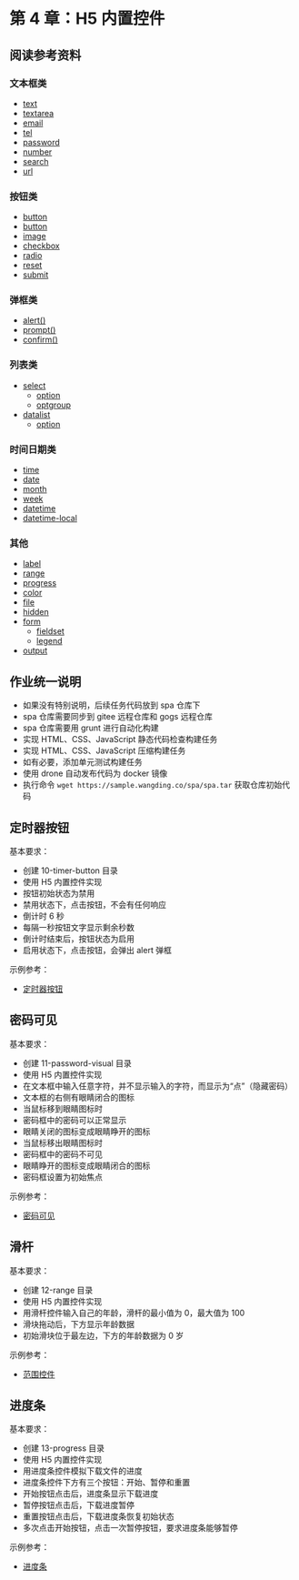 # 第 4 章：H5 内置控件

## 阅读参考资料

### 文本框类

- [text](https://developer.mozilla.org/zh-CN/docs/Web/HTML/Element/Input/text)
- [textarea](https://developer.mozilla.org/zh-CN/docs/Web/HTML/Element/textarea)
- [email](https://developer.mozilla.org/zh-CN/docs/Web/HTML/Element/input/email)
- [tel](https://developer.mozilla.org/zh-CN/docs/Web/HTML/Element/input/tel)
- [password](https://developer.mozilla.org/zh-CN/docs/Web/HTML/Element/input/password)
- [number](https://developer.mozilla.org/zh-CN/docs/Web/HTML/Element/input/number)
- [search](https://developer.mozilla.org/zh-CN/docs/Web/HTML/Element/input/search)
- [url](https://developer.mozilla.org/zh-CN/docs/Web/HTML/Element/input/url)

### 按钮类

- [button](https://developer.mozilla.org/zh-CN/docs/Web/HTML/Element/input/button)
- [button](https://developer.mozilla.org/zh-CN/docs/Web/HTML/Element/button)
- [image](https://developer.mozilla.org/zh-CN/docs/Web/HTML/Element/input/image)
- [checkbox](https://developer.mozilla.org/zh-CN/docs/Web/HTML/Element/input/checkbox)
- [radio](https://developer.mozilla.org/zh-CN/docs/Web/HTML/Element/input/radio)
- [reset](https://developer.mozilla.org/zh-CN/docs/Web/HTML/Element/input/reset)
- [submit](https://developer.mozilla.org/zh-CN/docs/Web/HTML/Element/input/submit)

### 弹框类

- [alert()](https://developer.mozilla.org/zh-CN/docs/Web/API/Window/alert)
- [prompt()](https://developer.mozilla.org/zh-CN/docs/Web/API/Window/prompt)
- [confirm()](https://developer.mozilla.org/zh-CN/docs/Web/API/Window/confirm)

### 列表类

- [select](https://developer.mozilla.org/zh-CN/docs/Web/HTML/Element/select)
  - [option](https://developer.mozilla.org/zh-CN/docs/Web/HTML/Element/option)
  - [optgroup](https://developer.mozilla.org/zh-CN/docs/Web/HTML/Element/optgroup)
- [datalist](https://developer.mozilla.org/zh-CN/docs/Web/HTML/Element/datalist)
  - [option](https://developer.mozilla.org/zh-CN/docs/Web/HTML/Element/option)

### 时间日期类

- [time](https://developer.mozilla.org/zh-CN/docs/Web/HTML/Element/input/time)
- [date](https://developer.mozilla.org/zh-CN/docs/Web/HTML/Element/input/date)
- [month](https://developer.mozilla.org/zh-CN/docs/Web/HTML/Element/input/month)
- [week](https://developer.mozilla.org/zh-CN/docs/Web/HTML/Element/input/week)
- [datetime](https://developer.mozilla.org/zh-CN/docs/Web/HTML/Element/input/datetime)
- [datetime-local](https://developer.mozilla.org/zh-CN/docs/Web/HTML/Element/input/datetime-local)

### 其他

- [label](https://developer.mozilla.org/zh-CN/docs/Web/HTML/Element/label)
- [range](https://developer.mozilla.org/zh-CN/docs/Web/HTML/Element/input/range)
- [progress](https://developer.mozilla.org/zh-CN/docs/Web/HTML/Element/progress)
- [color](https://developer.mozilla.org/zh-CN/docs/Web/HTML/Element/input/color)
- [file](https://developer.mozilla.org/zh-CN/docs/Web/HTML/Element/input/file)
- [hidden](https://developer.mozilla.org/zh-CN/docs/Web/HTML/Element/input/hidden)
- [form](https://developer.mozilla.org/zh-CN/docs/Web/HTML/Element/form)
  - [fieldset](https://developer.mozilla.org/zh-CN/docs/Web/HTML/Element/fieldset)
  - [legend](https://developer.mozilla.org/zh-CN/docs/Web/HTML/Element/legend)
- [output](https://developer.mozilla.org/zh-CN/docs/Web/HTML/Element/output)

## 作业统一说明

- 如果没有特别说明，后续任务代码放到 spa 仓库下
- spa 仓库需要同步到 gitee 远程仓库和 gogs 远程仓库
- spa 仓库需要用 grunt 进行自动化构建
- 实现 HTML、CSS、JavaScript 静态代码检查构建任务
- 实现 HTML、CSS、JavaScript 压缩构建任务
- 如有必要，添加单元测试构建任务
- 使用 drone 自动发布代码为 docker 镜像
- 执行命令 `wget https://sample.wangding.co/spa/spa.tar` 获取仓库初始代码

## 定时器按钮

基本要求：
- 创建 10-timer-button 目录
- 使用 H5 内置控件实现
- 按钮初始状态为禁用
- 禁用状态下，点击按钮，不会有任何响应
- 倒计时 6 秒
- 每隔一秒按钮文字显示剩余秒数
- 倒计时结束后，按钮状态为启用
- 启用状态下，点击按钮，会弹出 alert 弹框

示例参考：
- [定时器按钮](http://fe.wangding.co/01-html-widget/04-button.html)

## 密码可见

基本要求：
- 创建 11-password-visual 目录
- 使用 H5 内置控件实现
- 在文本框中输入任意字符，并不显示输入的字符，而显示为“点”（隐藏密码）
- 文本框的右侧有眼睛闭合的图标
- 当鼠标移到眼睛图标时
- 密码框中的密码可以正常显示
- 眼睛关闭的图标变成眼睛睁开的图标
- 当鼠标移出眼睛图标时
- 密码框中的密码不可见
- 眼睛睁开的图标变成眼睛闭合的图标
- 密码框设置为初始焦点

示例参考：
- [密码可见](http://fe.wangding.co/01-html-widget/13-password.html)

## 滑杆

基本要求：
- 创建 12-range 目录
- 使用 H5 内置控件实现
- 用滑杆控件输入自己的年龄，滑杆的最小值为 0，最大值为 100
- 滑块拖动后，下方显示年龄数据
- 初始滑块位于最左边，下方的年龄数据为 0 岁

示例参考：
- [范围控件](http://fe.wangding.co/01-html-widget/31-range.html)

## 进度条

基本要求：
- 创建 13-progress 目录
- 使用 H5 内置控件实现
- 用进度条控件模拟下载文件的进度
- 进度条控件下方有三个按钮：开始、暂停和重置
- 开始按钮点击后，进度条显示下载进度
- 暂停按钮点击后，下载进度暂停
- 重置按钮点击后，下载进度条恢复初始状态
- 多次点击开始按钮，点击一次暂停按钮，要求进度条能够暂停

示例参考：
- [进度条](http://fe.wangding.co/01-html-widget/41-progress.html)
